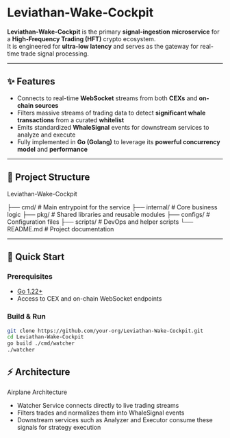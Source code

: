 # Leviathan-Wake-Cockpit

**Leviathan-Wake-Cockpit** is the primary **signal-ingestion microservice** for a **High-Frequency Trading (HFT)** crypto ecosystem.  
It is engineered for **ultra-low latency** and serves as the gateway for real-time trade signal processing.

---

## ✨ Features
- Connects to real-time **WebSocket** streams from both **CEXs** and **on-chain sources**  
- Filters massive streams of trading data to detect **significant whale transactions** from a curated **whitelist**  
- Emits standardized **WhaleSignal** events for downstream services to analyze and execute  
- Fully implemented in **Go (Golang)** to leverage its **powerful concurrency model** and **performance**  

---

## 📂 Project Structure

Leviathan-Wake-Cockpit

 ├── cmd/            # Main entrypoint for the service
 ├── internal/       # Core business logic
 ├── pkg/            # Shared libraries and reusable modules
 ├── configs/        # Configuration files
 ├── scripts/        # DevOps and helper scripts
 └── README.md       # Project documentation

---

## 🚀 Quick Start

### Prerequisites
- [Go 1.22+](https://go.dev/dl/)  
- Access to CEX and on-chain WebSocket endpoints  

### Build & Run
```bash
git clone https://github.com/your-org/Leviathan-Wake-Cockpit.git
cd Leviathan-Wake-Cockpit
go build ./cmd/watcher
./watcher 
```

## ⚡ Architecture
Airplane Architecture
- Watcher Service connects directly to live trading streams
- Filters trades and normalizes them into WhaleSignal events
- Downstream services such as Analyzer and Executor consume these signals for strategy execution